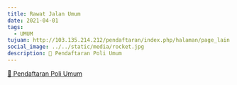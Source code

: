 ```yaml
---
title: Rawat Jalan Umum
date: 2021-04-01
tags:
  - UMUM
tujuan: http://103.135.214.212/pendaftaran/index.php/halaman/page_lain
social_image: ../../static/media/rocket.jpg
description: 🔗 Pendaftaran Poli Umum
---
```

[🔗 Pendaftaran Poli Umum](http://103.135.214.212/pendaftaran/index.php/halaman/page_lain)